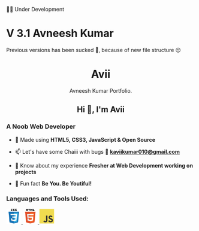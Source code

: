 <p>🌴🚧 Under Development</p>
<h1>V 3.1 Avneesh Kumar</h1>
<p>Previous versions has been sucked 🤬, because of new file structure 😔</p>
<h1 align="center">Avii</h1>
<p align="center">Avneesh Kumar Portfolio.</p>
<h2 align="center">Hi 👋, I'm Avii</h2>
<h3>A Noob Web Developer</h3>


- 🍻 Made using **HTML5, CSS3, JavaScript & Open Source**

- 📫 Let's have some Chaiii with bugs 🙂 **kaviikumar010@gmail.com**

- 📄 Know about my experience **Fresher at Web Development working on projects**

- 🤗 Fun fact **Be You. Be Youtiful!**

<p align="left">
</p>

<h3 align="left">Languages and Tools Used:</h3>
<p align="left"> <a href="https://www.w3schools.com/css/" target="_blank" rel="noreferrer"> <img src="https://raw.githubusercontent.com/devicons/devicon/master/icons/css3/css3-original-wordmark.svg" alt="css3" width="40" height="40"/> </a> <a href="https://www.w3.org/html/" target="_blank" rel="noreferrer"> <img src="https://raw.githubusercontent.com/devicons/devicon/master/icons/html5/html5-original-wordmark.svg" alt="html5" width="40" height="40"/> </a> <a href="https://developer.mozilla.org/en-US/docs/Web/JavaScript" target="_blank" rel="noreferrer"> <img src="https://raw.githubusercontent.com/devicons/devicon/master/icons/javascript/javascript-original.svg" alt="javascript" width="40" height="40"/> </a> </p>


